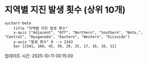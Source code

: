 # 지역별 지진 발생 횟수 (상위 10개)

```mermaid
xychart-beta
    title "지역별 지진 발생 횟수"
    x-axis ["Adjacent", "Off", "Northern", "Southern", "Noto,", "Central", "Hyuganada", "Eastern", "Western", "Kiisuido"]
    y-axis "발생 횟수" 0 --> 2343
    bar [2341, 166, 45, 39, 29, 25, 17, 16, 16, 11]
```

업데이트 시간: 2025-10-11 00:15:00
